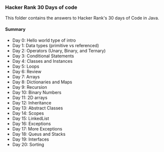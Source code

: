 ### Hacker Rank 30 Days of code
This folder contains the answers to Hacker Rank's 30 days of Code in Java.

#### Summary
- Day 0: Hello world type of intro
- Day 1: Data types (primitive vs referenced)
- Day 2: Operators (Unary, Binary, and Ternary)
- Day 3: Conditional Statements
- Day 4: Classes and Instances
- Day 5: Loops
- Day 6: Review
- Day 7: Arrays
- Day 8: Dictionaries and Maps
- Day 9: Recursion
- Day 10: Binary Numbers
- Day 11: 2D arrays
- Day 12: Inheritance
- Day 13: Abstract Classes
- Day 14: Scopes
- Day 15: LinkedList
- Day 16: Exceptions
- Day 17: More Exceptions
- Day 18: Queus and Stacks
- Day 19: Interfaces
- Day 20: Sorting
